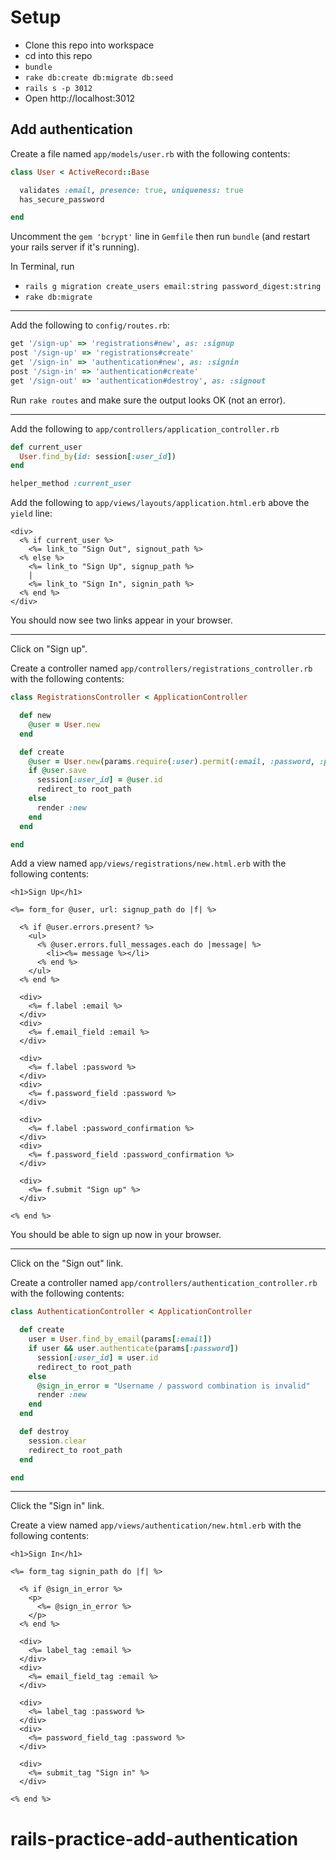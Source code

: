 # Setup

* Clone this repo into workspace
* cd into this repo
* `bundle`
* `rake db:create db:migrate db:seed`
* `rails s -p 3012`
* Open http://localhost:3012

## Add authentication

Create a file named `app/models/user.rb` with the following contents:

```ruby
class User < ActiveRecord::Base

  validates :email, presence: true, uniqueness: true
  has_secure_password

end
```

Uncomment the `gem 'bcrypt'` line in `Gemfile` then
run `bundle` (and restart your rails server if it's running).

In Terminal, run
* `rails g migration create_users email:string password_digest:string`
* `rake db:migrate`

---

Add the following to `config/routes.rb`:

```ruby
get '/sign-up' => 'registrations#new', as: :signup
post '/sign-up' => 'registrations#create'
get '/sign-in' => 'authentication#new', as: :signin
post '/sign-in' => 'authentication#create'
get '/sign-out' => 'authentication#destroy', as: :signout
```

Run `rake routes` and make sure the output looks OK (not an error).

---

Add the following to `app/controllers/application_controller.rb`

```ruby
def current_user
  User.find_by(id: session[:user_id])
end

helper_method :current_user
```

Add the following to `app/views/layouts/application.html.erb` above the `yield` line:

```
<div>
  <% if current_user %>
    <%= link_to "Sign Out", signout_path %>
  <% else %>
    <%= link_to "Sign Up", signup_path %>
    |
    <%= link_to "Sign In", signin_path %>
  <% end %>
</div>
```

You should now see two links appear in your browser.

---

Click on "Sign up".

Create a controller named `app/controllers/registrations_controller.rb` with the following contents:

```ruby
class RegistrationsController < ApplicationController

  def new
    @user = User.new
  end

  def create
    @user = User.new(params.require(:user).permit(:email, :password, :password_confirmation))
    if @user.save
      session[:user_id] = @user.id
      redirect_to root_path
    else
      render :new
    end
  end

end
```

Add a view named `app/views/registrations/new.html.erb` with the following contents:

```
<h1>Sign Up</h1>

<%= form_for @user, url: signup_path do |f| %>

  <% if @user.errors.present? %>
    <ul>
      <% @user.errors.full_messages.each do |message| %>
        <li><%= message %></li>
      <% end %>
    </ul>
  <% end %>

  <div>
    <%= f.label :email %>
  </div>
  <div>
    <%= f.email_field :email %>
  </div>

  <div>
    <%= f.label :password %>
  </div>
  <div>
    <%= f.password_field :password %>
  </div>

  <div>
    <%= f.label :password_confirmation %>
  </div>
  <div>
    <%= f.password_field :password_confirmation %>
  </div>

  <div>
    <%= f.submit "Sign up" %>
  </div>

<% end %>
```

You should be able to sign up now in your browser.

---

Click on the "Sign out" link.

Create a controller named `app/controllers/authentication_controller.rb` with the following contents:

```ruby
class AuthenticationController < ApplicationController

  def create
    user = User.find_by_email(params[:email])
    if user && user.authenticate(params[:password])
      session[:user_id] = user.id
      redirect_to root_path
    else
      @sign_in_error = "Username / password combination is invalid"
      render :new
    end
  end

  def destroy
    session.clear
    redirect_to root_path
  end

end
```

---

Click the "Sign in" link.

Create a view named `app/views/authentication/new.html.erb` with the following contents:

```
<h1>Sign In</h1>

<%= form_tag signin_path do |f| %>

  <% if @sign_in_error %>
    <p>
      <%= @sign_in_error %>
    </p>
  <% end %>

  <div>
    <%= label_tag :email %>
  </div>
  <div>
    <%= email_field_tag :email %>
  </div>

  <div>
    <%= label_tag :password %>
  </div>
  <div>
    <%= password_field_tag :password %>
  </div>

  <div>
    <%= submit_tag "Sign in" %>
  </div>

<% end %>
```
# rails-practice-add-authentication
